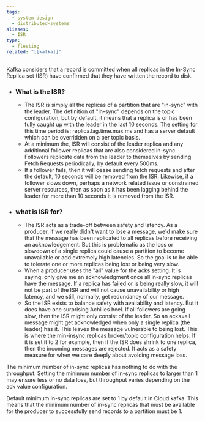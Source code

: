 ```yaml
---
tags:
  - system-design
  - distributed-systems
aliases:
  - ISR
type:
  - fleeting
related: "[[kafka]]"
---
```

Kafka considers that a record is committed when all replicas in the In-Sync Replica set (ISR) have confirmed that they have written the record to disk.

- ### What is the ISR?
	- The ISR is simply all the replicas of a partition that are "in-sync" with the leader. The definition of "in-sync" depends on the topic configuration, but by default, it means that a replica is or has been fully caught up with the leader in the last 10 seconds. The setting for this time period is: replica.lag.time.max.ms and has a server default which can be overridden on a per topic basis.
	- At a minimum the, ISR will consist of the leader replica and any additional follower replicas that are also considered in-sync. Followers replicate data from the leader to themselves by sending Fetch Requests periodically, by default every 500ms.
	- If a follower fails, then it will cease sending fetch requests and after the default, 10 seconds will be removed from the ISR. Likewise, if a follower slows down, perhaps a network related issue or constrained server resources, then as soon as it has been lagging behind the leader for more than 10 seconds it is removed from the ISR.
- ### what is ISR for?
	- The ISR acts as a trade-off between safety and latency. As a producer, if we really didn't want to lose a message, we'd make sure that the message has been replicated to all replicas before receiving an acknowledgement. But this is problematic as the loss or slowdown of a single replica could cause a partition to become unavailable or add extremely high latencies. So the goal is to be able to tolerate one or more replicas being lost or being very slow.
	- When a producer uses the "all" value for the acks setting. It is saying: only give me an acknowledgment once all in-sync replicas have the message. If a replica has failed or is being really slow, it will not be part of the ISR and will not cause unavailability or high latency, and we still, normally, get redundancy of our message.
	- So the ISR exists to balance safety with availability and latency. But it does have one surprising Achilles heel. If all followers are going slow, then the ISR might only consist of the leader. So an acks=all message might get acknowledged when only a single replica (the leader) has it. This leaves the message vulnerable to being lost. This is where the min-insync.replicas broker/topic configuration helps. If it is set it to 2 for example, then if the ISR does shrink to one replica, then the incoming messages are rejected. It acts as a safety measure for when we care deeply about avoiding message loss.

The minimum number of in-sync replicas has nothing to do with the throughput. Setting the minimum number of in-sync replicas to larger than 1 may ensure less or no data loss, but throughput varies depending on the ack value configuration.

Default minimum in-sync replicas are set to 1 by default in Cloud kafka. This means that the minimum number of in-sync replicas that must be available for the producer to successfully send records to a partition must be 1.

